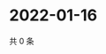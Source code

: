 # 2022-01-16

共 0 条

<!-- BEGIN WEIBO -->
<!-- 最后更新时间 Sun Jan 16 2022 22:13:38 GMT+0800 (China Standard Time) -->

<!-- END WEIBO -->
